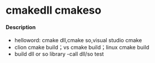 # cmakedll cmakeso

#### Description
- helloword: cmake dll,cmake so,visual studio cmake
- clion cmake build；vs cmake build；linux cmake build
- build dll or so library
 -call dll/so test

